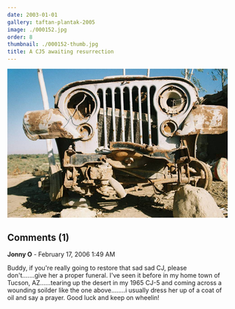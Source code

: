 ```yaml
---
date: 2003-01-01
gallery: taftan-plantak-2005
image: ./000152.jpg
order: 8
thumbnail: ./000152-thumb.jpg
title: A CJ5 awaiting resurrection
---
```


![A CJ5 awaiting resurrection](./000152.jpg)

<div id="comments">

## Comments (1)

<div id="comment">

**Jonny O** - February 17, 2006  1:49 AM

Buddy, if you're really going to restore that sad sad CJ, please don't.......give her a proper funeral. I've seen it before in my home town of Tucson, AZ......tearing up the desert in my 1965 CJ-5 and coming across a wounding soilder like the one above........i usually dress her up of a coat of oil and say a prayer. Good luck and keep on wheelin!

</div>

</div>